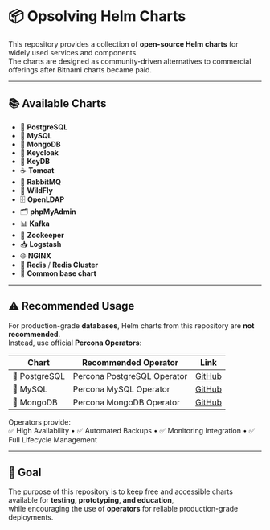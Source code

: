 # 📦 Opsolving Helm Charts

This repository provides a collection of **open-source Helm charts** for widely used services and components.  
The charts are designed as community-driven alternatives to commercial offerings after Bitnami charts became paid.

---

## 📚 Available Charts

- 🐘 **PostgreSQL**
- 🐬 **MySQL**
- 🍃 **MongoDB**
- 🦄 **Keycloak**
- 🔑 **KeyDB**
- ☕ **Tomcat**
- 🐇 **RabbitMQ**
- 🧩 **WildFly**
- 🗄️ **OpenLDAP**
- 🗂️ **phpMyAdmin**
- 📊 **Kafka**
- 📡 **Zookeeper**
- 📥 **Logstash**
- 🌐 **NGINX**
- 🔴 **Redis** / **Redis Cluster**
- 🔧 **Common base chart**

---

## ⚠️ Recommended Usage

For production-grade **databases**, Helm charts from this repository are **not recommended**.  
Instead, use official **Percona Operators**:

| Chart        | Recommended Operator | Link                                                                 |
|--------------|----------------------|----------------------------------------------------------------------|
| 🐘 PostgreSQL | Percona PostgreSQL Operator | [GitHub](https://github.com/percona/percona-helm-charts/tree/main/charts/pg-operator) |
| 🐬 MySQL      | Percona MySQL Operator      | [GitHub](https://github.com/percona/percona-helm-charts/tree/main/charts/mysql-operator) |
| 🍃 MongoDB    | Percona MongoDB Operator    | [GitHub](https://github.com/percona/percona-helm-charts/tree/main/charts/psmdb-operator) |

Operators provide:  
✅ High Availability • ✅ Automated Backups • ✅ Monitoring Integration • ✅ Full Lifecycle Management  

---

## 🎯 Goal

The purpose of this repository is to keep free and accessible charts available for **testing, prototyping, and education**,  
while encouraging the use of **operators** for reliable production-grade deployments.
